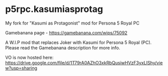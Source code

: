 # p5rpc.kasumiasprotag
My fork for "Kasumi as Protagonist" mod for Persona 5 Royal PC

Gamebanana page - https://gamebanana.com/wips/75092

A W.I.P mod that replaces Joker with Kasumi for Persona 5 Royal (PC). Please read the Gamebanana description for more info.

VO is now hosted here: https://drive.google.com/file/d/1T79rA0AZhO3xkRbQusiwHVzF3yxLIShy/view?usp=sharing
